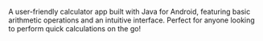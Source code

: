 A user-friendly calculator app built with Java for Android, featuring basic arithmetic operations and an intuitive interface. Perfect for anyone looking to perform quick calculations on the go!
